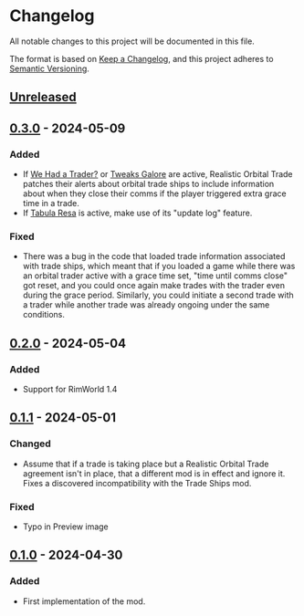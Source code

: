 # Changelog

All notable changes to this project will be documented in this file.

The format is based on [Keep a Changelog](https://keepachangelog.com/en/1.0.0/),
and this project adheres to [Semantic Versioning](https://semver.org/spec/v2.0.0.html).

## [Unreleased]

## [0.3.0] - 2024-05-09

### Added

-   If [We Had a Trader?](https://steamcommunity.com/sharedfiles/filedetails/?id=1541408076) or [Tweaks Galore](https://steamcommunity.com/sharedfiles/filedetails/?id=2695164414) are active, Realistic Orbital Trade patches their alerts about orbital trade ships to include information about when they close their comms if the player triggered extra grace time in a trade.
-   If [Tabula Resa](https://steamcommunity.com/sharedfiles/filedetails/?id=1660622094) is active, make use of its "update log" feature.

### Fixed

-   There was a bug in the code that loaded trade information associated with trade ships, which meant that if you loaded a game while there was an orbital trader active with a grace time set, "time until comms close" got reset, and you could once again make trades with the trader even during the grace period. Similarly, you could initiate a second trade with a trader while another trade was already ongoing under the same conditions.

## [0.2.0] - 2024-05-04

### Added

-   Support for RimWorld 1.4

## [0.1.1] - 2024-05-01

### Changed

-   Assume that if a trade is taking place but a Realistic Orbital Trade agreement isn't in place, that a different mod is in effect and ignore it. Fixes a discovered incompatibility with the Trade Ships mod.

### Fixed

-   Typo in Preview image

## [0.1.0] - 2024-04-30

### Added

-   First implementation of the mod.

[Unreleased]: https://github.com/ilyvion/realistic-orbital-trade/compare/v0.3.0...HEAD
[0.3.0]: https://github.com/ilyvion/realistic-orbital-trade/compare/v0.2.0...v0.3.0
[0.2.0]: https://github.com/ilyvion/realistic-orbital-trade/compare/v0.1.1...v0.2.0
[0.1.1]: https://github.com/ilyvion/realistic-orbital-trade/compare/v0.1.0...v0.1.1
[0.1.0]: https://github.com/ilyvion/realistic-orbital-trade/releases/tag/v0.1.0
